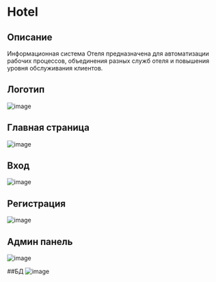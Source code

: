 # Hotel

## Описание

Информационная система Отеля предназначена для автоматизации рабочих процессов, объединения разных служб отеля и повышения уровня обслуживания клиентов.

## Логотип

![image](https://github.com/user-attachments/assets/c6878694-a89f-47ee-b246-d314814ff740)

## Главная страница

![image](https://github.com/user-attachments/assets/a5a973e2-d2cb-4c61-a95e-65d74cf01ec3)

## Вход

![image](https://github.com/user-attachments/assets/7881e625-a101-4dc2-b540-8c76ba7d8fb0)

## Регистрация

![image](https://github.com/user-attachments/assets/9b170faf-e8ef-4424-8c65-2d61039eebc9)

## Админ панель

![image](https://github.com/user-attachments/assets/606fa303-e6d2-4f94-9bcd-7135df25781a)

##БД
![image](https://github.com/user-attachments/assets/700d4c6f-7237-40aa-b5ad-db811657f718)

